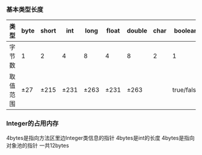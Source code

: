 ### 基本类型长度

类型 | byte | short | int | long | float | double | char | boolean
--- | --- | --- | --- | --- | --- | --- | --- | ---
字节数 | 1 | 2 | 4 | 8 | 4 | 8 | 2 | 1
取值范围 | ±27 | ±215 | ±231 | ±263 | ±231 | ±263 |  | true/false

### Integer的占用内存
4bytes是指向方法区里边Integer类信息的指针
4bytes是int的长度
4bytes是指向对象池的指针
一共12bytes
